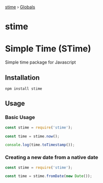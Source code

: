[stime](README.md) › [Globals](globals.md)

# stime

# Simple Time (STime)
Simple time package for Javascript

## Installation

`npm install stime`

## Usage

### Basic Usage

```javascript
const stime = require('stime');

const time = stime.now();

console.log(time.toTimestamp());
```

### Creating a new date from a native date

```javascript
const stime = require('stime');

const time = stime.fromDate(new Date());
```
